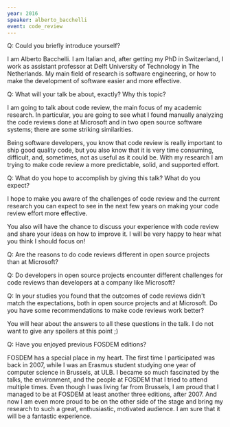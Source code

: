 ```yaml
---
year: 2016
speaker: alberto_bacchelli 
event: code_review
---
```


Q: Could you briefly introduce yourself? 

I am Alberto Bacchelli. I am Italian and, after getting my PhD in Switzerland, I work as assistant professor at Delft University of Technology in The Netherlands. My main field of research is software engineering, or how to make the development of software easier and more effective.

Q: What will your talk be about, exactly? Why this topic?

I am going to talk about code review, the main focus of my academic research. In particular, you are going to see what I found manually analyzing the code reviews done at Microsoft and in two open source software systems; there are some striking similarities.

Being software developers, you know that code review is really important to ship good quality code, but you also know that it is very time consuming, difficult, and, sometimes, not as useful as it could be. With my research I am trying to make code review a more predictable, solid, and supported effort.

Q: What do you hope to accomplish by giving this talk? What do you expect?

I hope to make you aware of the challenges of code review and the current research you can expect to see in the next few years on making your code review effort more effective.

You also will have the chance to discuss your experience with code review and share your ideas on how to improve it. I will be very happy to hear what you think I should focus on!

Q: Are the reasons to do code reviews different in open source projects than at Microsoft?

Q: Do developers in open source projects encounter different challenges for code reviews than developers at a company like Microsoft?

Q: In your studies you found that the outcomes of code reviews didn't match the expectations, both in open source projects and at Microsoft. Do you have some recommendations to make code reviews work better?

You will hear about the answers to all these questions in the talk. I do not want to give any spoilers at this point ;)

Q: Have you enjoyed previous FOSDEM editions?

FOSDEM has a special place in my heart. The first time I participated was back in 2007, while I was an Erasmus student studying one year of computer science in Brussels, at ULB.  I became so much fascinated by the talks, the environment, and the people at FOSDEM that I tried to attend multiple times. Even though I was living far from Brussels, I am proud that I managed to be at FOSDEM at least another three editions, after 2007. And now I am even more proud to be on the other side of the stage and bring my research to such a great, enthusiastic, motivated audience. I am sure that it will be a fantastic experience.
